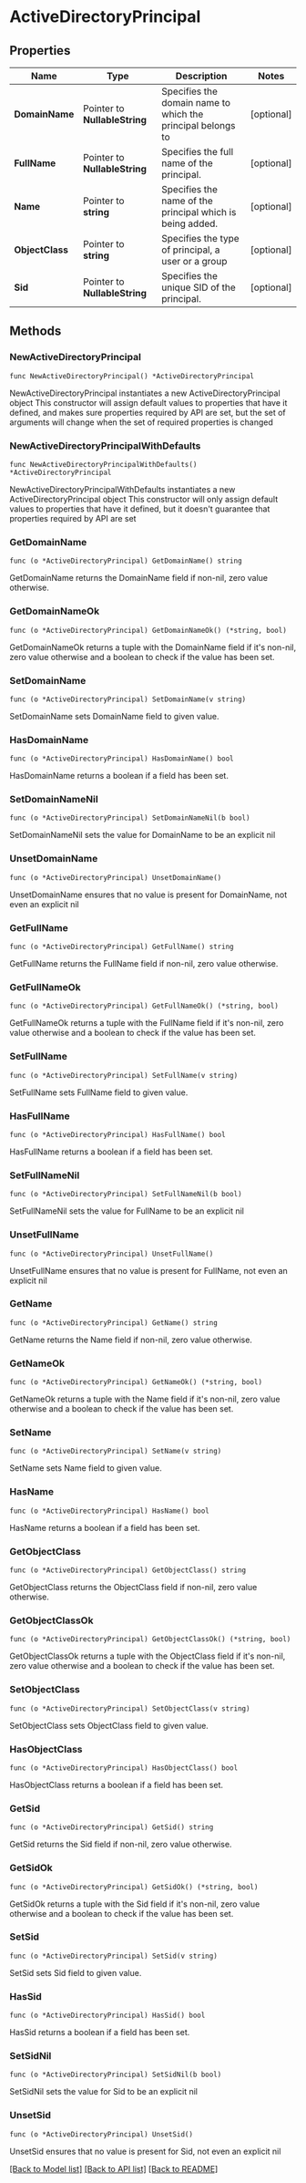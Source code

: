 # ActiveDirectoryPrincipal

## Properties

Name | Type | Description | Notes
------------ | ------------- | ------------- | -------------
**DomainName** | Pointer to **NullableString** | Specifies the domain name to which the principal belongs to | [optional] 
**FullName** | Pointer to **NullableString** | Specifies the full name of the principal. | [optional] 
**Name** | Pointer to **string** | Specifies the name of the principal which is being added. | [optional] 
**ObjectClass** | Pointer to **string** | Specifies the type of principal, a user or a group | [optional] 
**Sid** | Pointer to **NullableString** | Specifies the unique SID of the principal. | [optional] 

## Methods

### NewActiveDirectoryPrincipal

`func NewActiveDirectoryPrincipal() *ActiveDirectoryPrincipal`

NewActiveDirectoryPrincipal instantiates a new ActiveDirectoryPrincipal object
This constructor will assign default values to properties that have it defined,
and makes sure properties required by API are set, but the set of arguments
will change when the set of required properties is changed

### NewActiveDirectoryPrincipalWithDefaults

`func NewActiveDirectoryPrincipalWithDefaults() *ActiveDirectoryPrincipal`

NewActiveDirectoryPrincipalWithDefaults instantiates a new ActiveDirectoryPrincipal object
This constructor will only assign default values to properties that have it defined,
but it doesn't guarantee that properties required by API are set

### GetDomainName

`func (o *ActiveDirectoryPrincipal) GetDomainName() string`

GetDomainName returns the DomainName field if non-nil, zero value otherwise.

### GetDomainNameOk

`func (o *ActiveDirectoryPrincipal) GetDomainNameOk() (*string, bool)`

GetDomainNameOk returns a tuple with the DomainName field if it's non-nil, zero value otherwise
and a boolean to check if the value has been set.

### SetDomainName

`func (o *ActiveDirectoryPrincipal) SetDomainName(v string)`

SetDomainName sets DomainName field to given value.

### HasDomainName

`func (o *ActiveDirectoryPrincipal) HasDomainName() bool`

HasDomainName returns a boolean if a field has been set.

### SetDomainNameNil

`func (o *ActiveDirectoryPrincipal) SetDomainNameNil(b bool)`

 SetDomainNameNil sets the value for DomainName to be an explicit nil

### UnsetDomainName
`func (o *ActiveDirectoryPrincipal) UnsetDomainName()`

UnsetDomainName ensures that no value is present for DomainName, not even an explicit nil
### GetFullName

`func (o *ActiveDirectoryPrincipal) GetFullName() string`

GetFullName returns the FullName field if non-nil, zero value otherwise.

### GetFullNameOk

`func (o *ActiveDirectoryPrincipal) GetFullNameOk() (*string, bool)`

GetFullNameOk returns a tuple with the FullName field if it's non-nil, zero value otherwise
and a boolean to check if the value has been set.

### SetFullName

`func (o *ActiveDirectoryPrincipal) SetFullName(v string)`

SetFullName sets FullName field to given value.

### HasFullName

`func (o *ActiveDirectoryPrincipal) HasFullName() bool`

HasFullName returns a boolean if a field has been set.

### SetFullNameNil

`func (o *ActiveDirectoryPrincipal) SetFullNameNil(b bool)`

 SetFullNameNil sets the value for FullName to be an explicit nil

### UnsetFullName
`func (o *ActiveDirectoryPrincipal) UnsetFullName()`

UnsetFullName ensures that no value is present for FullName, not even an explicit nil
### GetName

`func (o *ActiveDirectoryPrincipal) GetName() string`

GetName returns the Name field if non-nil, zero value otherwise.

### GetNameOk

`func (o *ActiveDirectoryPrincipal) GetNameOk() (*string, bool)`

GetNameOk returns a tuple with the Name field if it's non-nil, zero value otherwise
and a boolean to check if the value has been set.

### SetName

`func (o *ActiveDirectoryPrincipal) SetName(v string)`

SetName sets Name field to given value.

### HasName

`func (o *ActiveDirectoryPrincipal) HasName() bool`

HasName returns a boolean if a field has been set.

### GetObjectClass

`func (o *ActiveDirectoryPrincipal) GetObjectClass() string`

GetObjectClass returns the ObjectClass field if non-nil, zero value otherwise.

### GetObjectClassOk

`func (o *ActiveDirectoryPrincipal) GetObjectClassOk() (*string, bool)`

GetObjectClassOk returns a tuple with the ObjectClass field if it's non-nil, zero value otherwise
and a boolean to check if the value has been set.

### SetObjectClass

`func (o *ActiveDirectoryPrincipal) SetObjectClass(v string)`

SetObjectClass sets ObjectClass field to given value.

### HasObjectClass

`func (o *ActiveDirectoryPrincipal) HasObjectClass() bool`

HasObjectClass returns a boolean if a field has been set.

### GetSid

`func (o *ActiveDirectoryPrincipal) GetSid() string`

GetSid returns the Sid field if non-nil, zero value otherwise.

### GetSidOk

`func (o *ActiveDirectoryPrincipal) GetSidOk() (*string, bool)`

GetSidOk returns a tuple with the Sid field if it's non-nil, zero value otherwise
and a boolean to check if the value has been set.

### SetSid

`func (o *ActiveDirectoryPrincipal) SetSid(v string)`

SetSid sets Sid field to given value.

### HasSid

`func (o *ActiveDirectoryPrincipal) HasSid() bool`

HasSid returns a boolean if a field has been set.

### SetSidNil

`func (o *ActiveDirectoryPrincipal) SetSidNil(b bool)`

 SetSidNil sets the value for Sid to be an explicit nil

### UnsetSid
`func (o *ActiveDirectoryPrincipal) UnsetSid()`

UnsetSid ensures that no value is present for Sid, not even an explicit nil

[[Back to Model list]](../README.md#documentation-for-models) [[Back to API list]](../README.md#documentation-for-api-endpoints) [[Back to README]](../README.md)


